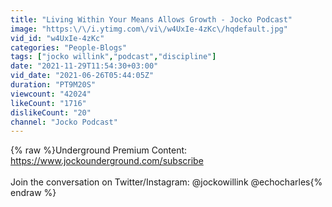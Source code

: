 ```yaml
---
title: "Living Within Your Means Allows Growth - Jocko Podcast"
image: "https:\/\/i.ytimg.com\/vi\/w4UxIe-4zKc\/hqdefault.jpg"
vid_id: "w4UxIe-4zKc"
categories: "People-Blogs"
tags: ["jocko willink","podcast","discipline"]
date: "2021-11-29T11:54:30+03:00"
vid_date: "2021-06-26T05:44:05Z"
duration: "PT9M20S"
viewcount: "42024"
likeCount: "1716"
dislikeCount: "20"
channel: "Jocko Podcast"
---
```

{% raw %}Underground Premium Content: <a rel="nofollow" target="blank" href="https://www.jockounderground.com/subscribe">https://www.jockounderground.com/subscribe</a><br /><br />Join the conversation on Twitter/Instagram: @jockowillink @echocharles{% endraw %}
